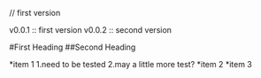// first version

v0.0.1 :: first version
v0.0.2 :: second version

#First Heading
##Second Heading

*item 1
	1.need to be tested
	2.may a little more test?
*item 2
*item 3